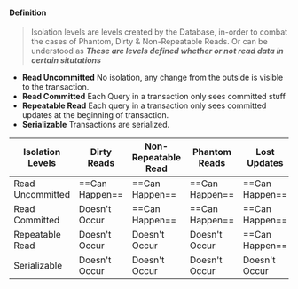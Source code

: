 #### Definition
> Isolation levels are levels created by the Database, in-order to combat the cases of Phantom, Dirty & Non-Repeatable Reads.
> Or can be understood as _**These are levels defined whether or not read data in certain situtations**_

- **Read Uncommitted**
	No isolation, any change from the outside is visible to the transaction.
- **Read Committed**
	Each Query in a transaction only sees committed stuff
- **Repeatable Read**
	Each query in a transaction only sees committed updates at the beginning of transaction.
- **Serializable**
	Transactions are serialized.


| Isolation Levels | Dirty Reads    | Non-Repeatable Read | Phantom Reads  | Lost Updates   |
| ---------------- | -------------- | ------------------- | -------------- | -------------- |
| Read Uncommitted | ==Can Happen== | ==Can Happen==      | ==Can Happen== | ==Can Happen== |
| Read Committed   | Doesn't Occur  | ==Can Happen==      | ==Can Happen== | ==Can Happen== |
| Repeatable Read  | Doesn't Occur  | Doesn't Occur       | Doesn't Occur  | ==Can Happen== |
| Serializable     | Doesn't Occur  | Doesn't Occur       | Doesn't Occur  | Doesn't Occur               |
